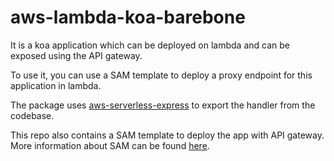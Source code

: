 # aws-lambda-koa-barebone
It is a koa application which can be deployed on lambda and can be exposed using the API gateway.

To use it, you can use a SAM template to deploy a proxy endpoint for this application in lambda.

The package uses [aws-serverless-express](https://github.com/awslabs/aws-serverless-express) to export the handler from the codebase.

This repo also contains a SAM template to deploy the app with API gateway. More information about SAM can be found [here](https://github.com/awslabs/serverless-application-model).
